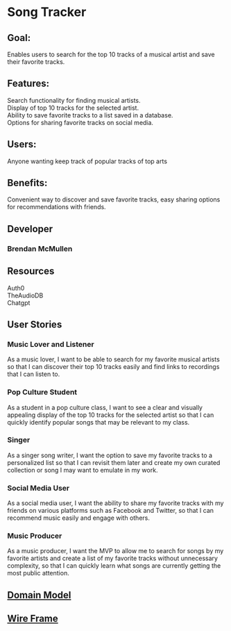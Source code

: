 # Song Tracker

## Goal: 
Enables users to search for the top 10 tracks of a musical artist and save their favorite tracks.
## Features:
Search functionality for finding musical artists.\
Display of top 10 tracks for the selected artist.\
Ability to save favorite tracks to a list saved in a database.\
Options for sharing favorite tracks on social media.
## Users:
Anyone wanting keep track of popular tracks of top arts
## Benefits: 
Convenient way to discover and save favorite tracks, easy sharing options for recommendations with friends.

## Developer
### Brendan McMullen

## Resources
Auth0\
TheAudioDB\
Chatgpt

## User Stories
### Music Lover and Listener
As a music lover, I want to be able to search for my favorite musical artists so that I can discover their top 10 tracks easily and find links to recordings that I can listen to.

### Pop Culture Student
As a student in a pop culture class, I want to see a clear and visually appealing display of the top 10 tracks for the selected artist so that I can quickly identify popular songs that may be relevant to my class.

### Singer
As a singer song writer, I want the option to save my favorite tracks to a personalized list so that I can revisit them later and create my own curated collection or song I may want to emulate in my work.

### Social Media User
As a social media user, I want the ability to share my favorite tracks with my friends on various platforms such as Facebook and Twitter, so that I can recommend music easily and engage with others.

### Music Producer
As a music producer, I want the MVP to allow me to search for songs by my favorite artists and create a list of my favorite tracks without unnecessary complexity, so that I can quickly learn what songs are currently getting the most public attention.


## [Domain Model](Song-Tracker_domain-model.png)
## [Wire Frame](Song_Tracker_WireFrame.pdf)
